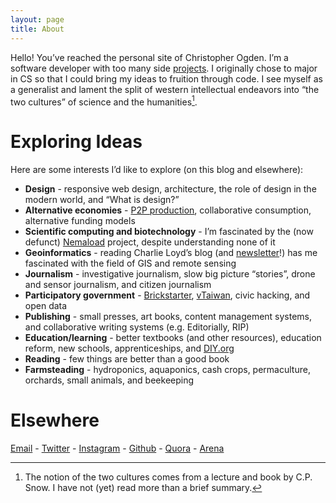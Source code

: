 ```yaml
---
layout: page
title: About
---
```


Hello!  You’ve reached the personal site of Christopher Ogden.  I’m a software developer with too many side [projects](http://ctogden.com/projects/). I originally chose to major in CS so that I could bring my ideas to fruition through code. I see myself as a generalist and lament the split of western intellectual endeavors into “the two cultures” of science and the humanities[^1].

# Exploring Ideas

Here are some interests I’d like to explore (on this blog and elsewhere):

*   **Design** - responsive web design, architecture, the role of design in the modern world, and “What is design?”
*   **Alternative economies** - [P2P production](https://p2pfoundation.net/), collaborative consumption, alternative funding models
*   **Scientific computing and biotechnology** - I’m fascinated by the (now defunct) [Nemaload](https://web.archive.org/web/20150725025449/http://nemaload.davidad.org/) project, despite understanding none of it
*   **Geoinformatics** - reading Charlie Loyd’s blog (and [newsletter](https://tinyletter.com/vruba)!) has me fascinated with the field of GIS and remote sensing
*   **Journalism** - investigative journalism, slow big picture “stories”, drone and sensor journalism, and citizen journalism
*   **Participatory government** - [Brickstarter](http://brickstarter.org/), [vTaiwan](https://civichall.org/civicist/vtaiwan-democracy-frontier/), civic hacking, and open data
*   **Publishing** - small presses, art books, content management systems, and collaborative writing systems (e.g. Editorially, RIP)
*   **Education/learning** - better textbooks (and other resources), education reform, new schools, apprenticeships, and [DIY.org](https://diy.org/)
*   **Reading** - few things are better than a good book
*   **Farmsteading** - hydroponics, aquaponics, cash crops, permaculture, orchards, small animals, and beekeeping

# Elsewhere

[Email](mailto:ogdenchris@gmail.com) - [Twitter](http://www.twitter.com/c_t_ogden) - [Instagram](https://www.instagram.com/ctogden/) - [Github](https://github.com/ctogden) - [Quora](https://www.quora.com/profile/Christopher-Ogden) - [Arena](https://www.are.na/christopher-ogden/index)

[^1]: The notion of the two cultures comes from a lecture and book by C.P. Snow. I have not (yet) read more than a brief summary.